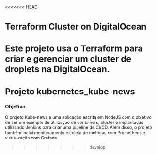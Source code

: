 <<<<<<< HEAD
# Terraform Cluster on DigitalOcean

Este projeto usa o Terraform para criar e gerenciar um cluster de droplets na DigitalOcean.
=======
# Projeto kubernetes_kube-news

### Objetivo

O projeto Kube-news é uma aplicação escrita em NodeJS com o objetivo de ser um exemplo de utilização de containers, cluster e implantação utilizando Jenkins para criar uma pipeline de CI/CD. Além disso, o projeto também inclui monitoramento e coleta de métricas com Prometheus e visualização com Grafana.
>>>>>>> develop
